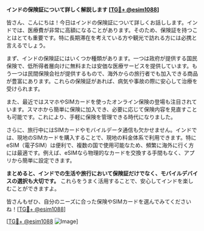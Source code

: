 **インドの保険証について詳しく解説します [[TG💪+ @esim1088](https://t.me/s/esim1088)]**

皆さん、こんにちは！今日はインドの保険証について詳しくお話しします。インドでは、医療費が非常に高額になることがあります。そのため、保険証を持つことはとても重要です。特に長期滞在を考えている方や観光で訪れる方には必携と言えるでしょう。

まず、インドの保険証にはいくつか種類があります。一つは政府が提供する国民保険で、低所得者層向けに無料または安価な医療サービスを提供しています。もう一つは民間保険会社が提供するもので、海外からの旅行者でも加入できる商品が豊富にあります。これらの保険証があれば、病気や事故の際に安心して治療を受けられます。

また、最近ではスマホやSIMカードを使ったオンライン保険の登場も注目されています。スマホから簡単に保険に加入でき、必要に応じて保険内容を見直すことも可能です。これにより、手軽に保険を管理できる時代になりました。

さらに、旅行中にはSIMカードやモバイルデータ通信も欠かせません。インドでは、現地のSIMカードを購入することで、現地の料金体系で利用できます。特にeSIM（電子SIM）は便利で、複数の国で使用可能なため、頻繁に海外に行く方には最適です。例えば、eSIMなら物理的なカードを交換する手間もなく、アプリから簡単に設定できます。

**まとめると、インドでの生活や旅行において保険証だけでなく、モバイルデバイスの選択も大切です。** これらをうまく活用することで、安心してインドを楽しむことができますよ。

皆さんもぜひ、自分のニーズに合った保険やSIMカードを選んでみてくださいね！[[TG💪+ @esim1088](https://t.me/s/esim1088)]

[[TG💪+ @esim1088](https://t.me/s/esim1088) ![Image](https://i.postimg.cc/Y0z9fWf4/image.png)]
